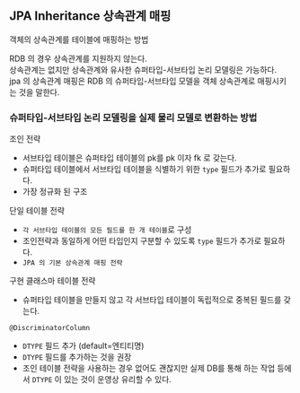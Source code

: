 ## JPA Inheritance 상속관계 매핑
객체의 상속관계를 테이블에 매핑하는 방법

RDB 의 경우 상속관계를 지원하지 않는다.<br/>
상속관계는 없지만 상속관계와 유사한 슈퍼타입-서브타입 논리 모델링은 가능하다.<br/>
jpa 의 상속관계 매핑은 RDB 의 슈퍼타입-서브타입 모델을 객체 상속관계로 매핑시키는 것을 말한다.


### 슈퍼타입-서브타입 논리 모델링을 실제 물리 모델로 변환하는 방법

조인 전략
- 서브타입 테이블은 슈퍼타입 테이블의 pk를 pk 이자 fk 로 갖는다.
- 슈퍼타입 테이블에서 서브타입 테이블을 식별하기 위한 `type` 필드가 추가로 필요하다.
- 가장 정규화 된 구조

단일 테이블 전략
- `각 서브타입 테이블의 모든 필드를 한 개 테이블`로 구성
- 조인전략과 동일하게 어떤 타입인지 구분할 수 있도록 `type` 필드가 추가로 필요하다.
- `JPA 의 기본 상속관계 매핑 전략`

구현 클래스마 테이블 전략
- 슈퍼타입 테이블을 만들지 않고 각 서브타입 테이블이 독립적으로 중복된 필드를 갖는다.

`@DiscriminatorColumn`
- `DTYPE` 필드 추가 (default=엔티티명)
- `DTYPE` 필드를 추가하는 것을 권장
- 조인 테이블 전략을 사용하는 경우 없어도 괜찮지만 실제 DB를 통해 하는 작업 등에서 `DTYPE` 이 있는 것이 운영상 유리할 수 있다.


